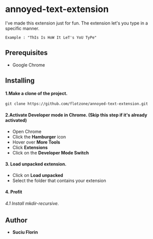 # annoyed-text-extension

I've made this extension just for fun. The extension let's you type in a specific manner.
```
Example : "ThIs Is HoW It LeT's YoU TyPe"
```

## Prerequisites

- Google Chrome

## Installing

#### 1.Make a clone of the project.

```
git clone https://github.com/flotzone/annoyed-text-extension.git
```

#### 2.Activate Developer mode in Chrome. (Skip this step if it's already activated)

- Open Chrome
- Click the **Hamburger** icon
- Hover over **More Tools**
- Click **Extensions**
- Click on the **Developer Mode Switch**

#### 3. Load unpacked extension.

- Click on **Load unpacked**
- Select the folder that contains your extension

#### 4. Profit

###### 4.1 Install mkdir-recursive.


## Author

- **Suciu Florin**